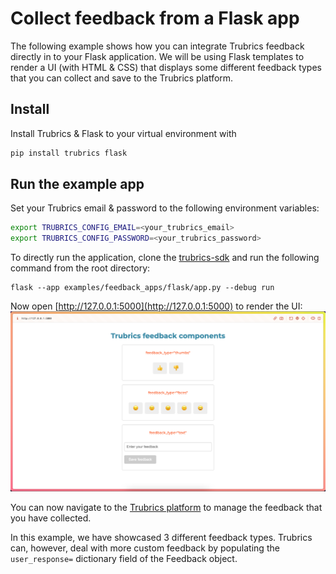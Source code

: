 # Collect feedback from a Flask app

The following example shows how you can integrate Trubrics feedback directly in to your Flask application. We will be using Flask templates to render a UI (with HTML & CSS) that displays some different feedback types that you can collect and save to the Trubrics platform.

## Install
Install Trubrics & Flask to your virtual environment with

```bash
pip install trubrics flask
```

## Run the example app
Set your Trubrics email & password to the following environment variables:

```bash
export TRUBRICS_CONFIG_EMAIL=<your_trubrics_email>
export TRUBRICS_CONFIG_PASSWORD=<your_trubrics_password>
```

To directly run the application, clone the [trubrics-sdk](https://github.com/trubrics/trubrics-sdk) and run the following command from the root directory:

```
flask --app examples/feedback_apps/flask/app.py --debug run
```

Now open [http://127.0.0.1:5000](http://127.0.0.1:5000) to render the UI:
![](./assets/flask_example_app.png)

You can now navigate to the [Trubrics platform](https://ea.trubrics.com) to manage the feedback that you have collected.

In this example, we have showcased 3 different feedback types. Trubrics can, however, deal with more custom feedback by populating the `user_response=` dictionary field of the Feedback object.
